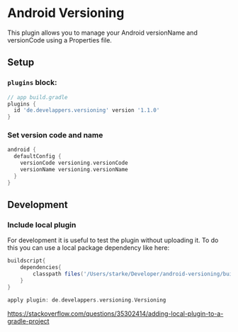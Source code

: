 # Android Versioning

This plugin allows you to manage your Android versionName and versionCode using a Properties file.

## Setup

### `plugins` block:

```groovy
// app build.gradle
plugins {
  id 'de.develappers.versioning' version '1.1.0'
}
```

### Set version code and name

```groovy
android {
  defaultConfig {
    versionCode versioning.versionCode
    versionName versioning.versionName
  }
}
```

## Development

### Include local plugin

For development it is useful to test the plugin without uploading it. To do this you can use a local package dependency like here: 

```groovy
buildscript{
    dependencies{
        classpath files('/Users/starke/Developer/android-versioning/build/libs/gradle-versioning-1.2.0.jar')
    }
}

apply plugin: de.develappers.versioning.Versioning
```

https://stackoverflow.com/questions/35302414/adding-local-plugin-to-a-gradle-project
